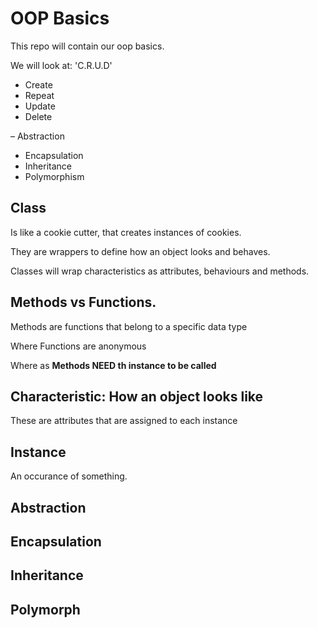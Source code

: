 # OOP Basics

This repo will contain our oop basics.

We will look at: 'C.R.U.D'

- Create
- Repeat
- Update
- Delete

– Abstraction
- Encapsulation
- Inheritance
- Polymorphism

## Class
Is like a cookie cutter, that creates instances of cookies. 

They are wrappers to define how an object looks and behaves. 

Classes will wrap characteristics as attributes, behaviours and methods. 

## Methods vs Functions.
Methods are functions that belong to a specific data type

Where Functions are anonymous

Where as **Methods NEED th instance to be called**

## Characteristic: How an object looks like
These are attributes that are assigned to each instance

## Instance
An occurance of something. 

## Abstraction

## Encapsulation

## Inheritance

## Polymorph

